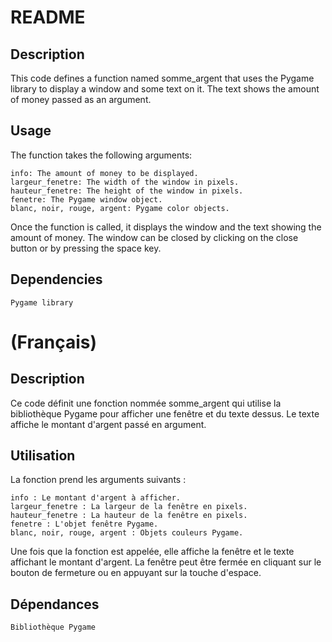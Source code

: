 # README
## Description

This code defines a function named somme_argent that uses the Pygame library to display a window and some text on it. The text shows the amount of money passed as an argument.

## Usage

The function takes the following arguments:

    info: The amount of money to be displayed.
    largeur_fenetre: The width of the window in pixels.
    hauteur_fenetre: The height of the window in pixels.
    fenetre: The Pygame window object.
    blanc, noir, rouge, argent: Pygame color objects.

Once the function is called, it displays the window and the text showing the amount of money. The window can be closed by clicking on the close button or by pressing the space key.

## Dependencies

    Pygame library
    
# (Français)
## Description

Ce code définit une fonction nommée somme_argent qui utilise la bibliothèque Pygame pour afficher une fenêtre et du texte dessus. Le texte affiche le montant d'argent passé en argument.
## Utilisation

La fonction prend les arguments suivants :

    info : Le montant d'argent à afficher.
    largeur_fenetre : La largeur de la fenêtre en pixels.
    hauteur_fenetre : La hauteur de la fenêtre en pixels.
    fenetre : L'objet fenêtre Pygame.
    blanc, noir, rouge, argent : Objets couleurs Pygame.

Une fois que la fonction est appelée, elle affiche la fenêtre et le texte affichant le montant d'argent. La fenêtre peut être fermée en cliquant sur le bouton de fermeture ou en appuyant sur la touche d'espace.

## Dépendances

    Bibliothèque Pygame
